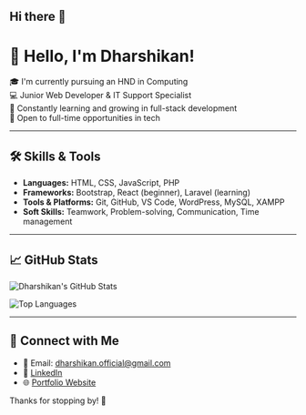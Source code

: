 ## Hi there 👋

# 👋 Hello, I'm Dharshikan!

🎓 I'm currently pursuing an HND in Computing  
💻 Junior Web Developer & IT Support Specialist  
🌱 Constantly learning and growing in full-stack development  
📍 Open to full-time opportunities in tech  

---

## 🛠️ Skills & Tools
- **Languages:** HTML, CSS, JavaScript, PHP
- **Frameworks:** Bootstrap, React (beginner), Laravel (learning)
- **Tools & Platforms:** Git, GitHub, VS Code, WordPress, MySQL, XAMPP
- **Soft Skills:** Teamwork, Problem-solving, Communication, Time management


---

## 📈 GitHub Stats
![Dharshikan's GitHub Stats](https://github-readme-stats.vercel.app/api?username=Dharshikan555&show_icons=true&theme=tokyonight)

![Top Languages](https://github-readme-stats.vercel.app/api/top-langs/?username=Dharshikan555&layout=compact&theme=tokyonight)

---

## 🤝 Connect with Me
- 📧 Email: dharshikan.official@gmail.com  
- 💼 [LinkedIn](https://www.linkedin.com/in/YOUR_LINKEDIN_USERNAME)  
- 🌐 [Portfolio Website](https://your-portfolio-link.com)

Thanks for stopping by! 🙏



